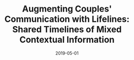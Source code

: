 ---
title: "Augmenting Couples' Communication with Lifelines: Shared Timelines of Mixed Contextual Information"
collection: publications
permalink: /publication/2019-05-01-lifelines-chi19
excerpt: 'Couples exhibit special communication practices, but apps rarely offer couple-specific functionality. Research shows that sharing streams of contextual information (e.g. location, motion) helps couples coordinate and feel more connected. Most studies explored a single, ephemeral stream; we study how couples&apos; communication changes when sharing multiple, persistent streams. We designed Lifelines, a mobile-app technology probe that visualizes up to six streams on a shared timeline: closeness to home, battery level, steps, media playing, texts and calls. A month-long study with nine couples showed that partners interpreted information mostly from individual streams, but also combined them for more nuanced interpretations. Persistent streams allowed missing data to become meaningful and provided new ways of understanding each other. Unexpected patterns from any stream can trigger calls and texts, whereas seeing expected data can replace direct communication, which may improve or disrupt established communication practices. We conclude with design implications for mediating awareness within couples.'
date: 2019-05-01
venue: 'CHI &apos;19: Proceedings of the 2019 CHI Conference on Human Factors in Computing Systems'
paperurl: 'https://dl.acm.org/doi/10.1145/3290605.3300853?cid=81500663869'
citation: 'Carla F. Griggio, Midas Nouwens, Joanna McGrenere, and Wendy E. Mackay. 2019. Augmenting Couples&apos; Communication with Lifelines: Shared Timelines of Mixed Contextual Information. In Proceedings of the 2019 CHI Conference on Human Factors in Computing Systems (CHI &apos;19). Association for Computing Machinery, New York, NY, USA, Paper 623, 1–13. DOI:https://doi.org/10.1145/3290605.3300853'
authors: <strong>Carla F. Griggio</strong>, Midas Nouwens, Joanna McGrenere, and Wendy E. Mackay
type: Research Paper
video: 'wFb8w7mPEsQ'
---